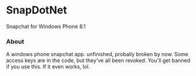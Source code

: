 # SnapDotNet
Snapchat for Windows Phone 8.1

### About

A windows phone snapchat app. unfinished, probally broken by now. Some access keys are in the code, but they've all been revoked. You'll get banned if you use this. If it even works, lol.
